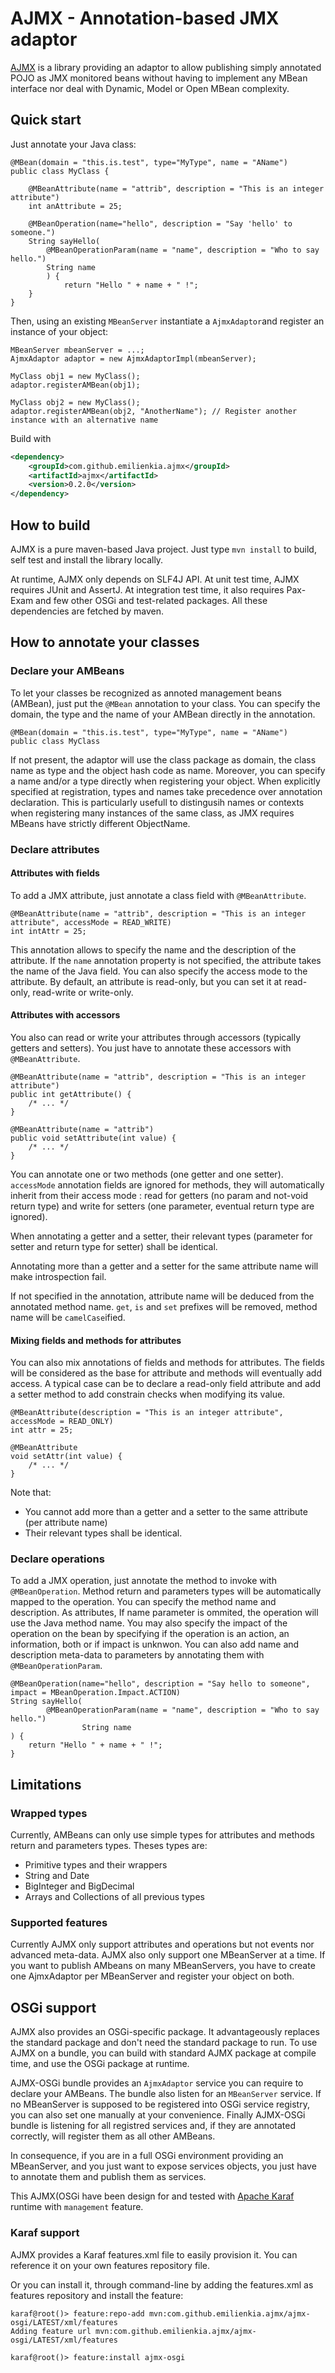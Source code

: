 # AJMX - Annotation-based JMX adaptor

[AJMX](https://github.com/EmilienKia/ajmx) is a library providing an adaptor to allow publishing simply annotated POJO
as JMX monitored beans without having to implement any MBean interface nor deal with Dynamic, Model or Open MBean complexity.

## Quick start

Just annotate your Java class:

    @MBean(domain = "this.is.test", type="MyType", name = "AName")
    public class MyClass {
    
        @MBeanAttribute(name = "attrib", description = "This is an integer attribute")
        int anAttribute = 25;

        @MBeanOperation(name="hello", description = "Say 'hello' to someone.")
        String sayHello(
            @MBeanOperationParam(name = "name", description = "Who to say hello.")
            String name
            ) {
                return "Hello " + name + " !";
        }
    }

Then, using an existing ``MBeanServer`` instantiate a ``AjmxAdaptor``and register an instance of your object:

    MBeanServer mbeanServer = ...;
    AjmxAdaptor adaptor = new AjmxAdaptorImpl(mbeanServer);
    
    MyClass obj1 = new MyClass();
    adaptor.registerAMBean(obj1);
    
    MyClass obj2 = new MyClass();
    adaptor.registerAMBean(obj2, "AnotherName"); // Register another instance with an alternative name

Build with 

```xml
<dependency>
    <groupId>com.github.emilienkia.ajmx</groupId>
    <artifactId>ajmx</artifactId>
    <version>0.2.0</version>
</dependency>
```


## How to build
AJMX is a pure maven-based Java project.
Just type ``mvn install`` to build, self test and install the library locally.

At runtime, AJMX only depends on SLF4J API.
At unit test time, AJMX requires JUnit and AssertJ. At integration test time, it also requires Pax-Exam and few other OSGi and test-related packages.
All these dependencies are fetched by maven.

## How to annotate your classes

### Declare your AMBeans
To let your classes be recognized as annoted management beans (AMBean), just put the ``@MBean`` annotation to your class.
You can specify the domain, the type and the name of your AMBean directly in the annotation.

    @MBean(domain = "this.is.test", type="MyType", name = "AName")
    public class MyClass

If not present, the adaptor will use the class package as domain, the class name as type and the object hash code as name.
Moreover, you can specify a name and/or a type directly when registering your object. When explicitly specified at registration, types and names take precedence over annotation declaration. This is particularly usefull to distingusih names or contexts when registering many instances of the same class, as JMX requires MBeans have strictly different ObjectName.

### Declare attributes

#### Attributes with fields
To add a JMX attribute, just annotate a class field with ``@MBeanAttribute``.

	@MBeanAttribute(name = "attrib", description = "This is an integer attribute", accessMode = READ_WRITE)
	int intAttr = 25;

This annotation allows to specify the name and the description of the attribute. If the ``name`` annotation property is not specified, the attribute takes the name of the Java field.
You can also specify the access mode to the attribute. By default, an attribute is read-only, but you can set it at read-only, read-write or write-only.

#### Attributes with accessors
You also can read or write your attributes through accessors (typically getters and setters).
You just have to annotate these accessors with ``@MBeanAttribute``.

    @MBeanAttribute(name = "attrib", description = "This is an integer attribute")
    public int getAttribute() {
        /* ... */
    }

    @MBeanAttribute(name = "attrib")
    public void setAttribute(int value) {
        /* ... */
    }

You can annotate one or two methods (one getter and one setter).
``accessMode`` annotation fields are ignored for methods, they will automatically inherit from their access mode :
read for getters (no param and not-void return type) and write for setters (one parameter, eventual return type are ignored).

When annotating a getter and a setter, their relevant types (parameter for setter and return type for setter) shall be identical. 

Annotating more than a getter and a setter for the same attribute name will make introspection fail.

If not specified in the annotation, attribute name will be deduced from the annotated method name.
``get``, ``is`` and ``set`` prefixes will be removed, method name will be ``camelCase``ified.

#### Mixing fields and methods for attributes
You can also mix annotations of fields and methods for attributes.
The fields will be considered as the base for attribute and methods will eventually add access.
A typical case can be to declare a read-only field attribute and add a setter method to add constrain checks when modifying its value.

	@MBeanAttribute(description = "This is an integer attribute", accessMode = READ_ONLY)
	int attr = 25;
    
    @MBeanAttribute
    void setAttr(int value) {
        /* ... */
    }

Note that:
  - You cannot add more than a getter and a setter to the same attribute (per attribute name)
  - Their relevant types shall be identical.

### Declare operations
To add a JMX operation, just annotate the method to invoke with ``@MBeanOperation``. Method return and parameters types will be automatically mapped to the operation. You can specify the method name and description. As attributes, If name parameter is ommited, the operation will use the Java method name. You may also specify the impact of the operation on the bean by specifying if the operation is an action, an information, both or if impact is unknwon.
You can also add name and description meta-data to parameters by annotating them with ``@MBeanOperationParam``.

    @MBeanOperation(name="hello", description = "Say hello to someone", impact = MBeanOperation.Impact.ACTION)
    String sayHello(
            @MBeanOperationParam(name = "name", description = "Who to say hello.")
                    String name
    ) {
        return "Hello " + name + " !";
    }

## Limitations

### Wrapped types
Currently, AMBeans can only use simple types for attributes and methods return and parameters types.
Theses types are:
* Primitive types and their wrappers
* String and Date
* BigInteger and BigDecimal
* Arrays and Collections of all previous types

### Supported features
Currently AJMX only support attributes and operations but not events nor advanced meta-data.
AJMX also only support one MBeanServer at a time. If you want to publish AMbeans on many MBeanServers, you have to create one AjmxAdaptor per MBeanServer and register your object on both.

## OSGi support
AJMX also provides an OSGi-specific package. It advantageously replaces the standard package and don't need the standard package to run.
To use AJMX on a bundle, you can build with standard AJMX package at compile time, and use the OSGi package at runtime.

AJMX-OSGi bundle provides an ``AjmxAdaptor`` service you can require to declare your AMBeans.
The bundle also listen for an ``MBeanServer`` service. If no MBeanServer is supposed to be registered into OSGi service registry, you can also set one manually at your convenience.
Finally AJMX-OSGi bundle is listening for all registred services and, if they are annotated correctly, will register them as all other AMBeans.

In consequence, if you are in a full OSGi environment providing an MBeanServer, and you just want to expose services objects, you just have to annotate them and publish them as services.

This AJMX(OSGi have been design for and tested with [Apache Karaf](https://karaf.apache.org) runtime with ``management`` feature.

### Karaf support
AJMX provides a Karaf features.xml file to easily provision it.
You can reference it on your own features repository file.

Or you can install it, through command-line by adding the features.xml as features repository and install the feature:

    karaf@root()> feature:repo-add mvn:com.github.emilienkia.ajmx/ajmx-osgi/LATEST/xml/features
    Adding feature url mvn:com.github.emilienkia.ajmx/ajmx-osgi/LATEST/xml/features
    
    karaf@root()> feature:install ajmx-osgi 





